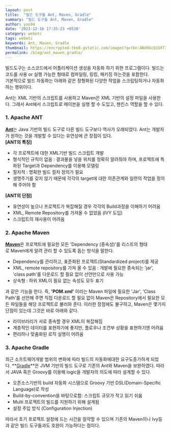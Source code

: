```yaml
---
layout: post
title:  "빌드 도구들 Ant, Maven, Gradle"
summary: "빌드 도구들 Ant, Maven, Gradle"
author: yoo94
date: '2023-12-16 17:35:23 +0530'
category: webetc
tags: webetc
keywords: Ant, Maven, Gradle
thumbnail: https://encrypted-tbn0.gstatic.com/images?q=tbn:ANd9GcQ1UXT3Ous2UpkMSNSv6b20E5pnwqT2VvQ8aA&s
permalink: /blog/ant_maven_gradle/
---
```

빌드도구는 소스코드에서 어플리케이션 생성을 자동화 하기 위한 프로그램이다. 빌드는 코드를 사용 or 실행 가능한 형태로 컴파일링, 링킹, 패키징 하는것을 포함한다.  
기본적으로 빌드 자동화는 아래와 같은 정형화된 다양한 작업을 스크립팅하거나 자동화 하는 행위이다.

Ant는 XML 기반의 스크립트를 사용하고 Maven은 XML 기반의 설정 파일을 사용한다.
그래서 Ant에서 스크립트로 메이븐을 실행 할 수 도있고, 젠킨스 역할을 할 수 있다.
### 1. Apache ANT

[**Ant**](http://ant.apache.org/)는 Java 기반의 빌드 도구로 다른 빌드 도구보다 역사가 오래되었다. Ant는 개발자가 원하는 것을 개발할 수 있다는 유연성에 큰 장점이 있다.   
**[ANT의 특징]**

- 각 프로젝트에 대한 XML기반 빌드 스크립트 개발
- 형식적인 규칙이 없음 : 결과물을 넣을 위치를 정확히 알려줘야 하며, 프로젝트에 특화된 Target과 Dependency를 이용해 모델링
- 절차적 : 명확한 빌드 절차 정의가 필요
- 생명주기를 갖지 않기 때문에 각각의 target에 대한 의존관계와 일련의 작업을 정의해 주어야 함

**[ANT의 단점]**

- 유연성이 높으나 프로젝트가 복잡해질 경우 각각의 Build과정을 이해하기 어려움
- XML, Remote Repository를 가져올 수 없었음 (IVY 도입)
- 스크립트의 재사용이 어려움

### 2. Apache Maven

[**Maven**](https://maven.apache.org/)은 프로젝트에 필요한 모든 'Dependency (종속성)'를 리스트의 형태로 Maven에게 알려 관리 할 수 있도록 돕는 방식을 말한다. 

- Dependency를 관리하고, 표준화된 프로젝트(Standardized project)를 제공
- XML, remote repository를 가져 올 수 있음 : 개발에 필요한 종속되는 'jar', 'class path'를 다운로드 할 필요 없이 선언만으로 사용 가능
- 상속형 : 하위 XML이 필요 없는 속성도 모두 표기

과 같은 기능을 한다. 즉, **'POM.xml'** 이라는 Maven 파일에 필요한 'Jar', 'Class Path'를 선언해 주면 직접 다운로드 할 필요 없이 Maven은 Repository에서 필요한 모든 파일들을 해당 프로젝트로 불러와 준다. 이러한 장점에도 불구하고, Maven은 몇가지 단점이 있는데 그것은 바로 아래와 같다.

- 라이브러리가 서로 종속할 경우 XML이 복잡해짐
- 계층적인 데이터를 표현하기에 좋지만, 플로우나 조건부 상황을 표현하기엔 어려움
- 편리하나 맞춤화된 로직 실행이 어려움

### 3. Apache Gradle

최근 소프트웨어개발 범위의 변화에 따라 빌드의 자동화에대한 요구도증가하게 되었다. **[Gradle](https://gradle.org/)**은 JVM 기반의 빌드 도구로 기존의 Ant와 Maven을 보완하였다. 따라서 JAVA 혹은 Groovy를 이용해 logic을 개발자의 의도에 따라 설계할 수 있다.

- 오픈소스기반의 build 자동화 시스템으로 Groovy 기반 DSL(Domain-Specific Language)로 작성
- Build-by-convention을 바탕으로함: 스크립트 규모가 작고 읽기 쉬움
- Multi 프로젝트의 빌드를 지원하기 위해 설계됨 
- 설정 주입 방식 (Configuration Injection)

따라서 초기 프로젝트 설정에 드는 시간을 절약할 수 있으며 기존의 Maven이나 Ivy등과 같은 빌드 도구들과도 호완이 가능하다는 점이다.  
